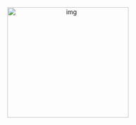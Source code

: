 <picture align="center">
 <source media="(prefers-color-scheme: dark)" srcset="catto.gif">
 <source media="(prefers-color-scheme: light)" srcset="catto.gif">
 <img alt="img" src="./catto.gif.png" align="center" style="width: 275px; height: 250px">
</picture>
